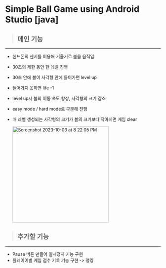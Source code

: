 # Simple Ball Game using Android Studio [java]

> ## 메인 기능

---

- 핸드폰의 센서를 이용해 기울기로 볼을 움직임
- 30초의 제한 동안 한 레벨 진행
- 30초 안에 볼이 사각형 안에 들어가면 level up
- 들어가지 못하면 life -1
- level up시 볼의 이동 속도 향상, 사각형의 크기 감소
- easy mode / hard mode로 구분해 진행
- 매 레벨 생성되는 사각형의 크기가 볼의 크기보다 작아지면 게임 clear

  <img width="311" alt="Screenshot 2023-10-03 at 8 22 05 PM" src="https://github.com/Jpureum/ballGameApp/assets/108224282/cef15429-8d46-467f-944b-7d5d846e1309">

> ## 추가할 기능

---

- Pause 버튼 만들어 일시정지 기능 구현
- 플레이어별 게임 점수 기록 기능 구현 -> 랭킹

